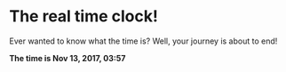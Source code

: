 # The real time clock!

Ever wanted to know what the time is? Well, your journey is about to end!

**The time is Nov 13, 2017, 03:57**